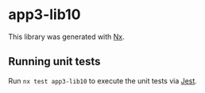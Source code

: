 # app3-lib10

This library was generated with [Nx](https://nx.dev).

## Running unit tests

Run `nx test app3-lib10` to execute the unit tests via [Jest](https://jestjs.io).

